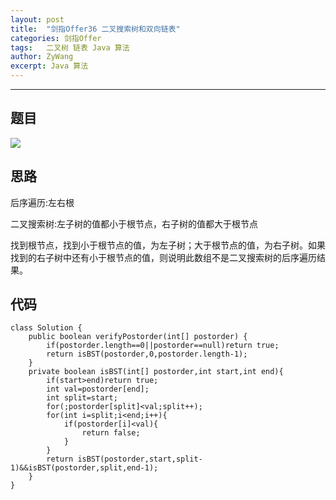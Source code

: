 ```yaml
---
layout: post
title:  "剑指Offer36 二叉搜索树和双向链表"
categories: 剑指Offer
tags:   二叉树 链表 Java 算法
author: ZyWang
excerpt: Java 算法 
---
```


****
## 题目 ##

![](https://s1.ax1x.com/2020/07/19/URh9Ds.jpg)

## 思路 ##

后序遍历:左右根

二叉搜索树:左子树的值都小于根节点，右子树的值都大于根节点

找到根节点，找到小于根节点的值，为左子树；大于根节点的值，为右子树。如果找到的右子树中还有小于根节点的值，则说明此数组不是二叉搜索树的后序遍历结果。

## 代码 ##

	class Solution {
	    public boolean verifyPostorder(int[] postorder) {
	        if(postorder.length==0||postorder==null)return true;
	        return isBST(postorder,0,postorder.length-1);
	    }
	    private boolean isBST(int[] postorder,int start,int end){
	        if(start>end)return true;
	        int val=postorder[end];
	        int split=start;
	        for(;postorder[split]<val;split++);
	        for(int i=split;i<end;i++){
	            if(postorder[i]<val){
	                return false;
	            }
	        }
	        return isBST(postorder,start,split-1)&&isBST(postorder,split,end-1);
	    }
	}
